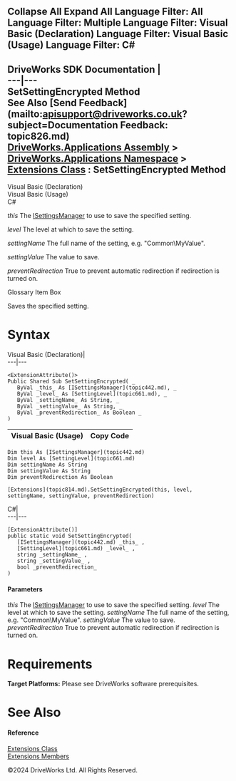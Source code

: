        

 Collapse All Expand All  Language Filter: All  Language Filter: Multiple  Language Filter: Visual Basic (Declaration) Language Filter: Visual Basic (Usage) Language Filter: C#  
---  
DriveWorks SDK Documentation  |   
---|---  
SetSettingEncrypted Method   
See Also [Send Feedback](mailto:apisupport@driveworks.co.uk?subject=Documentation Feedback: topic826.md)  
[DriveWorks.Applications Assembly](topic13.md) > [DriveWorks.Applications Namespace](topic16.md) > [Extensions Class](topic814.md) : SetSettingEncrypted Method  
---  
  
Visual Basic (Declaration)    
Visual Basic (Usage)    
C# 

_this_
    The [ISettingsManager](topic442.md) to use to save the specified setting.

_level_
    The level at which to save the setting.

_settingName_
    The full name of the setting, e.g. "Common\MyValue".

_settingValue_
    The value to save.

_preventRedirection_
    True to prevent automatic redirection if redirection is turned on.

Glossary Item Box

Saves the specified setting. 

# Syntax

Visual Basic (Declaration)|   
---|---  
      
    
    <ExtensionAttribute()>
    Public Shared Sub SetSettingEncrypted( _
       ByVal _this_ As [ISettingsManager](topic442.md), _
       ByVal _level_ As [SettingLevel](topic661.md), _
       ByVal _settingName_ As String, _
       ByVal _settingValue_ As String, _
       ByVal _preventRedirection_ As Boolean _
    )   
  
Visual Basic (Usage)| Copy Code  
---|---  
      
    
    Dim this As [ISettingsManager](topic442.md)
    Dim level As [SettingLevel](topic661.md)
    Dim settingName As String
    Dim settingValue As String
    Dim preventRedirection As Boolean
     
    [Extensions](topic814.md).SetSettingEncrypted(this, level, settingName, settingValue, preventRedirection)  
  
C#|   
---|---  
      
    
    [ExtensionAttribute()]
    public static void SetSettingEncrypted( 
       [ISettingsManager](topic442.md) _this_ ,
       [SettingLevel](topic661.md) _level_ ,
       string _settingName_ ,
       string _settingValue_ ,
       bool _preventRedirection_
    )  
  
#### Parameters

 _this_
    The [ISettingsManager](topic442.md) to use to save the specified setting.
_level_
    The level at which to save the setting.
_settingName_
    The full name of the setting, e.g. "Common\MyValue".
_settingValue_
    The value to save.
_preventRedirection_
    True to prevent automatic redirection if redirection is turned on.

# Requirements

**Target Platforms:** Please see DriveWorks software prerequisites.

# See Also

#### Reference

[Extensions Class](topic814.md)   
[Extensions Members](topic815.md)

©2024 DriveWorks Ltd. All Rights Reserved.
